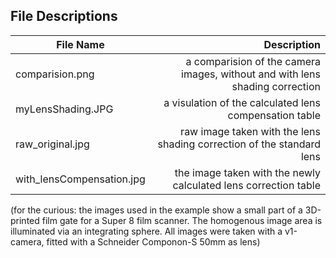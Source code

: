 ## File Descriptions

| **File Name**             | **Description** |
|---------------------------|----------------:|
| comparision.png           | a comparision of the camera images, without and with lens shading correction |
| myLensShading.JPG         | a visulation of the calculated lens compensation table | 
| raw_original.jpg          | raw image taken with the lens shading correction of the standard lens |
| with_lensCompensation.jpg | the image taken with the newly calculated lens correction table |







(for the curious: the images used in the example show a small part of a 3D-printed film gate for a Super 8 film scanner. The homogenous image area is illuminated via an integrating sphere. All images were taken with a v1-camera, fitted with a Schneider Componon-S 50mm as lens)
